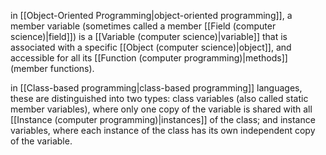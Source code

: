 in [[Object-Oriented Programming|object-oriented programming]], a member variable (sometimes called a member [[Field (computer science)|field]]) is a [[Variable (computer science)|variable]] that is associated with a specific [[Object (computer science)|object]], and accessible for all its [[Function (computer programming)|methods]] (member functions).

in [[Class-based programming|class-based programming]] languages, these are distinguished into two types: class variables (also called static member variables), where only one copy of the variable is shared with all [[Instance (computer programming)|instances]] of the class; and instance variables, where each instance of the class has its own independent copy of the variable.